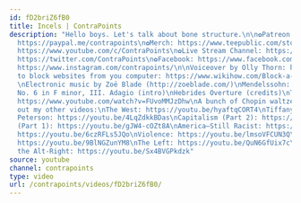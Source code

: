 ```yaml
---
id: fD2briZ6fB0
title: Incels | ContraPoints
description: "Hello boys. Let's talk about bone structure.\n\n✿Patreon: https://www.patreon.com/contrapoints\n✿Donate:
  https://paypal.me/contrapoints\n✿Merch: https://www.teepublic.com/stores/contrapoints?ref_id=5379&ref_type=aff\n✿Subscribe:
  https://www.youtube.com/c/ContraPoints\n✿Live Stream Channel: https://www.youtube.com/c/ContraPointsLive\n✿Twitter:
  https://twitter.com/ContraPoints\n✿Facebook: https://www.facebook.com/ContraPoints/\n✿Instagram:
  https://www.instagram.com/contrapoints/\n\nVoiceover by Olly Thorn: https://www.youtube.com/channel/UC2PA-AKmVpU6NKCGtZq_rKQ\n\nHow
  to block websites from you computer: https://www.wikihow.com/Block-a-Website-on-Your-Computer\n\nMusic:
  \nElectronic music by Zoë Blade (http://zoeblade.com/)\nMendelssohn: String Quartet
  No. 6 in F minor, III. Adagio (intro)\nHebrides Overture (credits)\nTitle track:
  https://www.youtube.com/watch?v=FUvoMMJzDhw\nA bunch of Chopin waltzes\n\nCheck
  out my other videos:\nThe West: https://youtu.be/hyaftqCORT4\nTiffany Tumbles: https://youtu.be/j1dJ8whOM8E\nJordan
  Peterson: https://youtu.be/4LqZdkkBDas\nCapitalism (Part 2): https://youtu.be/AR7ryg1w_IQ\nCapitalism
  (Part 1): https://youtu.be/gJW4-cOZt8A\nAmerica—Still Racist: https://youtu.be/GWwiUIVpmNY\nAutogynephilia:
  https://youtu.be/6czRFLs5JQo\nViolence: https://youtu.be/lmsoVFCUN3Q\nDegeneracy:
  https://youtu.be/9BlNGZunYM8\nThe Left: https://youtu.be/QuN6GfUix7c\nDecrypting
  the Alt-Right: https://youtu.be/Sx4BVGPkdzk"
source: youtube
channel: contrapoints
type: video
url: /contrapoints/videos/fD2briZ6fB0/
---
```

